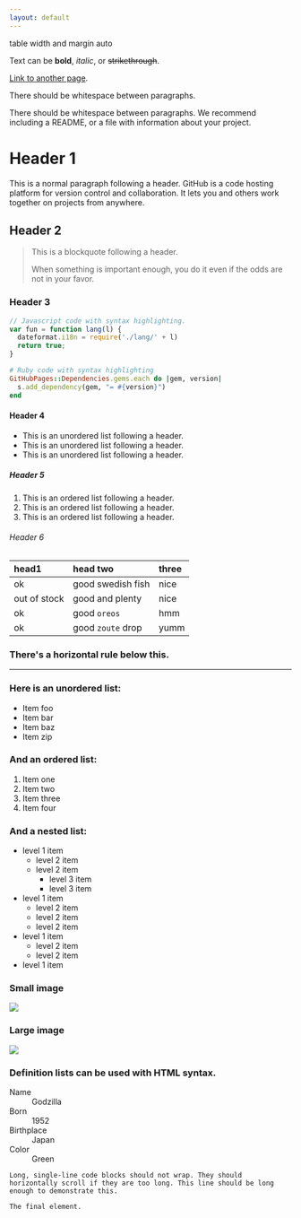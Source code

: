 ```yaml
---
layout: default
---
```


table width and margin auto

Text can be **bold**, _italic_, or ~~strikethrough~~.

[Link to another page](another-page).

There should be whitespace between paragraphs.

There should be whitespace between paragraphs. We recommend including a README, or a file with information about your project.

# [](#header-1)Header 1

This is a normal paragraph following a header. GitHub is a code hosting platform for version control and collaboration. It lets you and others work together on projects from anywhere.

## [](#header-2)Header 2

> This is a blockquote following a header.
>
> When something is important enough, you do it even if the odds are not in your favor.

### [](#header-3)Header 3

```js
// Javascript code with syntax highlighting.
var fun = function lang(l) {
  dateformat.i18n = require('./lang/' + l)
  return true;
}
```

```ruby
# Ruby code with syntax highlighting
GitHubPages::Dependencies.gems.each do |gem, version|
  s.add_dependency(gem, "= #{version}")
end
```

#### [](#header-4)Header 4

*   This is an unordered list following a header.
*   This is an unordered list following a header.
*   This is an unordered list following a header.

##### [](#header-5)Header 5

1.  This is an ordered list following a header.
2.  This is an ordered list following a header.
3.  This is an ordered list following a header.

###### [](#header-6)Header 6

| head1        | head two          | three |
|:-------------|:------------------|:------|
| ok           | good swedish fish | nice  |
| out of stock | good and plenty   | nice  |
| ok           | good `oreos`      | hmm   |
| ok           | good `zoute` drop | yumm  |

### There's a horizontal rule below this.

* * *

### Here is an unordered list:

*   Item foo
*   Item bar
*   Item baz
*   Item zip

### And an ordered list:

1.  Item one
1.  Item two
1.  Item three
1.  Item four

### And a nested list:

- level 1 item
  - level 2 item
  - level 2 item
    - level 3 item
    - level 3 item
- level 1 item
  - level 2 item
  - level 2 item
  - level 2 item
- level 1 item
  - level 2 item
  - level 2 item
- level 1 item

### Small image

![](https://assets-cdn.github.com/images/icons/emoji/octocat.png)

### Large image

![](https://guides.github.com/activities/hello-world/branching.png)


### Definition lists can be used with HTML syntax.

<dl>
<dt>Name</dt>
<dd>Godzilla</dd>
<dt>Born</dt>
<dd>1952</dd>
<dt>Birthplace</dt>
<dd>Japan</dd>
<dt>Color</dt>
<dd>Green</dd>
</dl>

```
Long, single-line code blocks should not wrap. They should horizontally scroll if they are too long. This line should be long enough to demonstrate this.
```

```
The final element.
```
